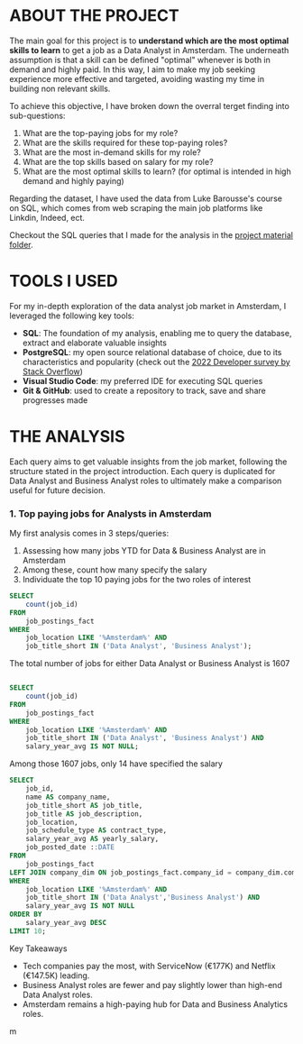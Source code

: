 # ABOUT THE PROJECT

The main goal for this project is to **understand which are the most optimal skills to learn** to get a job as a Data Analyst in Amsterdam. 
The underneath assumption is that a skill can be defined "optimal" whenever is both in demand and highly paid.
In this way, I aim to make my job seeking experience more effective and targeted, avoiding wasting my time in building non relevant skills.

To achieve this objective, I have broken down the overral terget finding into sub-questions:
1) What are the top-paying jobs for my role?
2) What are the skills required for these top-paying roles? 
3) What are the most in-demand skills for my role?
4) What are the top skills based on salary for my role?
5) What are the most optimal skills to learn? (for optimal is intended in high demand and highly paying)

Regarding the dataset, I have used the data from Luke Barousse's course on SQL, which comes from web scraping the main job platforms like Linkdin, Indeed, ect. 

Checkout the SQL queries that I made for the analysis in the [project material folder](/project_material/).


# TOOLS I USED

For my in-depth exploration of the data analyst job market in Amsterdam, I leveraged the following key tools:

- **SQL**: The foundation of my analysis, enabling me to query the database, extract and elaborate valuable insights
- **PostgreSQL**: my open source relational database of choice, due to its characteristics and popularity (check out the [2022 Developer survey by Stack Overflow](/https://survey.stackoverflow.co/2022/#most-popular-technologies-database-prof))
- **Visual Studio Code**: my preferred IDE for executing SQL queries
- **Git & GitHub**: used to create a repository to track, save and share progresses made

# THE ANALYSIS
Each query aims to get valuable insights from the job market, following the structure stated in the project introduction. Each query is duplicated for Data Analyst and Business Analyst roles to ultimately make a comparison useful for future decision.

### 1. Top paying jobs for Analysts in Amsterdam
My first analysis comes in 3 steps/queries:
1. Assessing how many jobs YTD for Data & Business Analyst are in Amsterdam
2. Among these, count how many specify the salary
3. Individuate the top 10 paying jobs for the two roles of interest

```SQL
SELECT
    count(job_id)
FROM 
    job_postings_fact
WHERE 
    job_location LIKE '%Amsterdam%' AND
    job_title_short IN ('Data Analyst', 'Business Analyst');
```
The total number of jobs for either Data Analyst or Business Analyst is 1607

```sql

SELECT
    count(job_id)
FROM 
    job_postings_fact
WHERE 
    job_location LIKE '%Amsterdam%' AND
    job_title_short IN ('Data Analyst', 'Business Analyst') AND
    salary_year_avg IS NOT NULL;
```
Among those 1607 jobs, only 14 have specified the salary

```sql
SELECT
    job_id,
    name AS company_name,
    job_title_short AS job_title,
    job_title AS job_description,
    job_location,
    job_schedule_type AS contract_type,
    salary_year_avg AS yearly_salary,
    job_posted_date ::DATE
FROM 
    job_postings_fact
LEFT JOIN company_dim ON job_postings_fact.company_id = company_dim.company_id
WHERE 
    job_location LIKE '%Amsterdam%' AND
    job_title_short IN ('Data Analyst','Business Analyst') AND
    salary_year_avg IS NOT NULL 
ORDER BY
    salary_year_avg DESC
LIMIT 10;
```


Key Takeaways

-  Tech companies pay the most, with ServiceNow (€177K) and Netflix (€147.5K) leading.
- Business Analyst roles are fewer and pay slightly lower than high-end Data Analyst roles.
- Amsterdam remains a high-paying hub for Data and Business Analytics roles.

m



